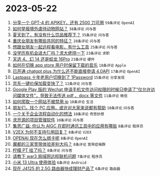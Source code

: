# 2023-05-22

1. [分享一个 GPT-4 的 APIKEY，还有 2500 刀可用](https://www.v2ex.com/t/941797) `59条评论` `OpenAI`
1. [如何举报境外虐待动物网站？](https://www.v2ex.com/t/941832) `38条评论` `问与答`
1. [夏天到了，有没有什么饮品推荐下？](https://www.v2ex.com/t/941827) `35条评论` `问与答`
1. [重庆女朋友有哪些共同的特征？](https://www.v2ex.com/t/941823) `28条评论` `问与答`
1. [想跟女朋友一起远程看电影，有什么工具](https://www.v2ex.com/t/941840) `25条评论` `问与答`
1. [没学历有机会进大厂吗？求大佬捞一下](https://www.v2ex.com/t/941836) `23条评论` `求职`
1. [天选 4、幻 14 还是蛟龙 16Pro](https://www.v2ex.com/t/941806) `23条评论` `硬件`
1. [如何在切换 app store 用户时保留下载的音乐](https://www.v2ex.com/t/941809) `18条评论` `Apple`
1. [已开通 chatgpt plus,为什么还不能直接申请 4.0API](https://www.v2ex.com/t/941814) `17条评论` `OpenAI`
1. [Lastpass 十年老用户切换到了 1Password](https://www.v2ex.com/t/941818) `15条评论` `分享发现`
1. [京东一键价保加载变快了？](https://www.v2ex.com/t/941811) `12条评论` `问与答`
1. [Google Play 版的 Wechat 申请手机文件访问权限的时候只申请了“仅允许访问媒体文件”，导致无法传送 pdf 、docx 等文件](https://www.v2ex.com/t/941799) `11条评论` `微信`
1. [如何爬取一个网站不被禁用 ip](https://www.v2ex.com/t/941835) `10条评论` `生活`
1. [朋友们，找个 PC 应用，或许对大家来说都有帮助](https://www.v2ex.com/t/941820) `10条评论` `问与答`
1. [一个关于企业流程自动化的想法](https://www.v2ex.com/t/941801) `10条评论` `奇思妙想`
1. [求开源的项目管理软件](https://www.v2ex.com/t/941796) `10条评论` `问与答`
1. [集思广益: 你认为 AIGC 在即时通讯工具中的应用有哪些](https://www.v2ex.com/t/941857) `8条评论` `程序员`
1. [V2EX 为何不支持引用回复？](https://www.v2ex.com/t/941837) `8条评论` `V2EX`
1. [OPENAI 现在怎么绑卡呢](https://www.v2ex.com/t/941830) `8条评论` `OpenAI`
1. [魔都的三家宽带体验差别大吗？](https://www.v2ex.com/t/941828) `8条评论` `宽带症候群`
1. [柠檬 PT 挂了吗？](https://www.v2ex.com/t/941808) `8条评论` `问与答`
1. [请教下 war3 局域网远程联机问题](https://www.v2ex.com/t/941856) `7条评论` `程序员`
1. [小米 13 Ultra 使用体验](https://www.v2ex.com/t/941851) `6条评论` `Android`
1. [现在 J4125 的 2.5G 路由器快成理财产品了](https://www.v2ex.com/t/941824) `6条评论` `路由器`
